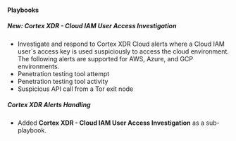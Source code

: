 
#### Playbooks

##### New: Cortex XDR - Cloud IAM User Access Investigation

- Investigate and respond to Cortex XDR Cloud alerts where a Cloud IAM user`s access key is used suspiciously to access the cloud environment. 
The following alerts are supported for AWS, Azure, and GCP environments.
- Penetration testing tool attempt
- Penetration testing tool activity
- Suspicious API call from a Tor exit node


##### Cortex XDR Alerts Handling
- Added **Cortex XDR - Cloud IAM User Access Investigation** as a sub-playbook.
